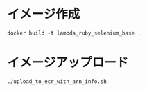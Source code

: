 # イメージ作成
```
docker build -t lambda_ruby_selenium_base .
```

# イメージアップロード
```
./upload_to_ecr_with_arn_info.sh
```
